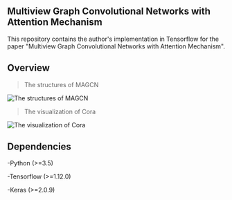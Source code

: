 ## Multiview Graph Convolutional Networks with Attention Mechanism

This repository contains the author's implementation in Tensorflow for the paper "Multiview Graph Convolutional Networks with Attention Mechanism".


## Overview

>The structures of MAGCN  

![The structures of MAGCN](https://github.com/ICML2020-submission/MAGCN/blob/master/images/MAGCN.jpg)

>The visualization of Cora

![The visualization of Cora](https://github.com/ICML2020-submission/MAGCN/blob/master/images/MAGCN-vis.png)


## Dependencies

-Python (>=3.5)

-Tensorflow (>=1.12.0)

-Keras (>=2.0.9)
